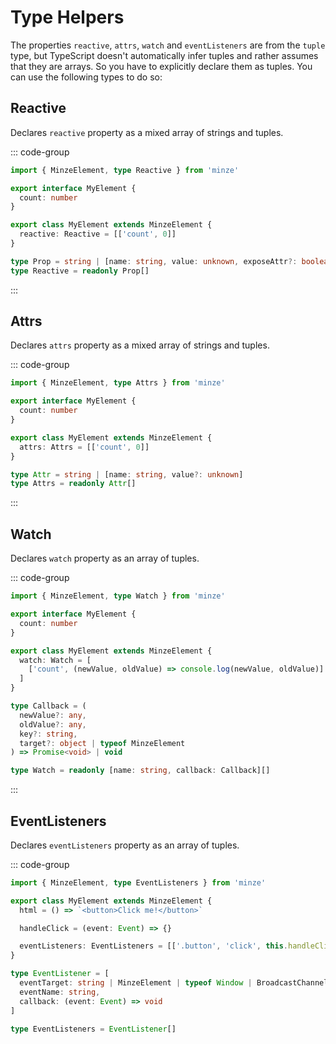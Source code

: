 # Type Helpers

The properties `reactive`, `attrs`, `watch` and `eventListeners` are from the `tuple` type, but TypeScript doesn't automatically infer tuples and rather assumes that they are arrays. So you have to explicitly declare them as tuples. You can use the following types to do so:

## Reactive <Badge text="^1.0.0" />

Declares `reactive` property as a mixed array of strings and tuples.

::: code-group

```ts [Code]
import { MinzeElement, type Reactive } from 'minze'

export interface MyElement {
  count: number
}

export class MyElement extends MinzeElement {
  reactive: Reactive = [['count', 0]]
}
```

```ts [Type]
type Prop = string | [name: string, value: unknown, exposeAttr?: boolean]
type Reactive = readonly Prop[]
```

:::

## Attrs <Badge text="^1.0.0" />

Declares `attrs` property as a mixed array of strings and tuples.

::: code-group

```ts [Code]
import { MinzeElement, type Attrs } from 'minze'

export interface MyElement {
  count: number
}

export class MyElement extends MinzeElement {
  attrs: Attrs = [['count', 0]]
}
```

```ts [Type]
type Attr = string | [name: string, value?: unknown]
type Attrs = readonly Attr[]
```

:::

## Watch <Badge text="^1.0.0" />

Declares `watch` property as an array of tuples.

::: code-group

```ts [Code]
import { MinzeElement, type Watch } from 'minze'

export interface MyElement {
  count: number
}

export class MyElement extends MinzeElement {
  watch: Watch = [
    ['count', (newValue, oldValue) => console.log(newValue, oldValue)]
  ]
}
```

```ts [Type]
type Callback = (
  newValue?: any,
  oldValue?: any,
  key?: string,
  target?: object | typeof MinzeElement
) => Promise<void> | void

type Watch = readonly [name: string, callback: Callback][]
```

:::

## EventListeners <Badge text="^1.0.0" />

Declares `eventListeners` property as an array of tuples.

::: code-group

```ts [Code]
import { MinzeElement, type EventListeners } from 'minze'

export class MyElement extends MinzeElement {
  html = () => `<button>Click me!</button>`

  handleClick = (event: Event) => {}

  eventListeners: EventListeners = [['.button', 'click', this.handleClick]]
}
```

```ts [Type]
type EventListener = [
  eventTarget: string | MinzeElement | typeof Window | BroadcastChannel,
  eventName: string,
  callback: (event: Event) => void
]

type EventListeners = EventListener[]
```
